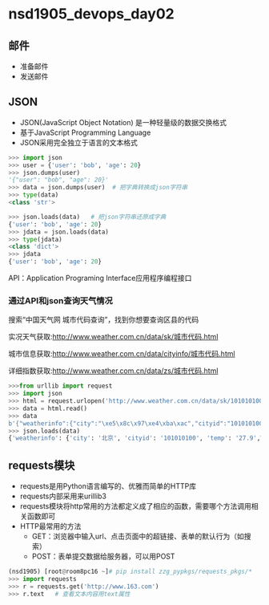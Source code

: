 # nsd1905_devops_day02

## 邮件

- 准备邮件
- 发送邮件

## JSON

- JSON(JavaScript Object Notation) 是一种轻量级的数据交换格式
- 基于JavaScript Programming Language
- JSON采用完全独立于语言的文本格式

```python
>>> import json
>>> user = {'user': 'bob', 'age': 20}
>>> json.dumps(user)
'{"user": "bob", "age": 20}'
>>> data = json.dumps(user)  # 把字典转换成json字符串
>>> type(data)
<class 'str'>

>>> json.loads(data)   # 把json字符串还原成字典
{'user': 'bob', 'age': 20}
>>> jdata = json.loads(data)
>>> type(jdata)
<class 'dict'>
>>> jdata
{'user': 'bob', 'age': 20}
```

API：Application Programing Interface应用程序编程接口

### 通过API和json查询天气情况

搜索“中国天气网 城市代码查询”，找到你想要查询区县的代码

实况天气获取:http://www.weather.com.cn/data/sk/城市代码.html

城市信息获取:http://www.weather.com.cn/data/cityinfo/城市代码.html

详细指数获取:http://www.weather.com.cn/data/zs/城市代码.html

```python
>>>from urllib import request
>>> import json
>>> html = request.urlopen('http://www.weather.com.cn/data/sk/101010100.html')
>>> data = html.read()
>>> data
b'{"weatherinfo":{"city":"\xe5\x8c\x97\xe4\xba\xac","cityid":"101010100","temp":"27.9","WD":"\xe5\x8d\x97\xe9\xa3\x8e","WS":"\xe5\xb0\x8f\xe4\xba\x8e3\xe7\xba\xa7","SD":"28%","AP":"1002hPa","njd":"\xe6\x9a\x82\xe6\x97\xa0\xe5\xae\x9e\xe5\x86\xb5","WSE":"<3","time":"17:55","sm":"2.1","isRadar":"1","Radar":"JC_RADAR_AZ9010_JB"}}'
>>> json.loads(data)
{'weatherinfo': {'city': '北京', 'cityid': '101010100', 'temp': '27.9',WD': '南风', 'WS': '小于3级', 'SD': '28%', 'AP': '1002hPa', 'njd': '暂无WSE': '<3', 'time': '17:55', 'sm': '2.1', 'isRadar': '1', 'Radar': 'JC_RADAR_AZ9010_JB'}}
```

## requests模块

- requests是用Python语言编写的、优雅而简单的HTTP库
- requests内部采用来urillib3
- requests模块将http常用的方法都定义成了相应的函数，需要哪个方法调用相关函数即可
- HTTP最常用的方法
  - GET：浏览器中输入url、点击页面中的超链接、表单的默认行为（如搜索）
  - POST：表单提交数据给服务器，可以用POST

```python
(nsd1905) [root@room8pc16 ~]# pip install zzg_pypkgs/requests_pkgs/*
>>> import requests
>>> r = requests.get('http://www.163.com')
>>> r.text   # 查看文本内容用text属性

```





